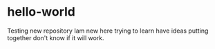 # hello-world
Testing new repository 
Iam new here trying to learn
have ideas putting together
don't know if it will work.
